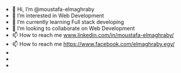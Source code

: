 - 👋 Hi, I’m @moustafa-elmaghraby
- 👀 I’m interested in Web Development
- 🌱 I’m currently learning Full stack developing
- 💞️ I’m looking to collaborate on Web Development
- 📫 How to reach me  www.linkedin.com/in/moustafa-elmaghraby/
- 📫 How to reach me  https://www.facebook.com/elmaghraby.egy/
-                      
-       
- 


<!---
moustafa-elmaghraby/moustafa-elmaghraby is a ✨ special ✨ repository because its `README.md` (this file) appears on your GitHub profile.
You can click the Preview link to take a look at your changes.
--->
